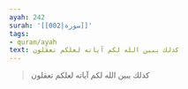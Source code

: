 ```yaml
---
ayah: 242
surah: '[[002|سورة]]'
tags:
- quran/ayah
text: كذلك يبين الله لكم آياته لعلكم تعقلون
---
```

> كذلك يبين الله لكم آياته لعلكم تعقلون
